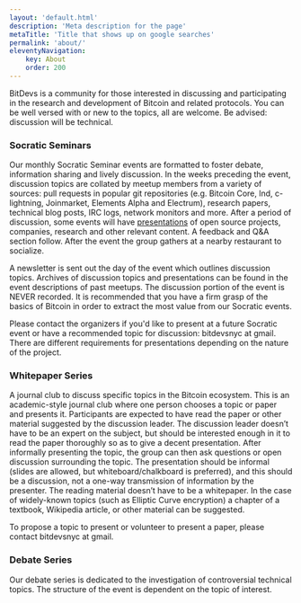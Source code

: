 ```yaml
---
layout: 'default.html'
description: 'Meta description for the page'
metaTitle: 'Title that shows up on google searches'
permalink: 'about/'
eleventyNavigation:
    key: About
    order: 200
---
```

BitDevs is a community for those interested in discussing and participating in
the research and development of Bitcoin and related protocols. You can be well
versed with or new to the topics, all are welcome. Be advised: discussion will
be technical.

### Socratic Seminars

Our monthly Socratic Seminar events are formatted to foster debate, information
sharing and lively discussion. In the weeks preceding the event, discussion
topics are collated by meetup members from a variety of sources: pull requests
in popular git repositories (e.g. Bitcoin Core, lnd, c-lightning, Joinmarket,
Elements Alpha and Electrum), research papers, technical blog posts, IRC logs,
network monitors and more. After a period of discussion, some events will have [presentations](https://bitdevs.org/presenter-guidelines/) of open source
projects, companies, research and other relevant content. A feedback and Q&A
section follow. After the event the group gathers at a nearby restaurant to
socialize.

A newsletter is sent out the day of the event which outlines discussion topics.
Archives of discussion topics and presentations can be found in the event
descriptions of past meetups. The discussion portion of the event is NEVER
recorded. It is recommended that you have a firm grasp of the basics of Bitcoin
in order to extract the most value from our Socratic events.

Please contact the organizers if you'd like to present at a future Socratic
event or have a recommended topic for discussion: bitdevsnyc at gmail. There
are different requirements for presentations depending on the nature of the
project.

### Whitepaper Series

A journal club to discuss specific topics in the Bitcoin ecosystem. This is an
academic-style journal club where one person chooses a topic or paper and
presents it. Participants are expected to have read the paper or other material
suggested by the discussion leader. The discussion leader doesn’t have to be an
expert on the subject, but should be interested enough in it to read the paper
thoroughly so as to give a decent presentation. After informally presenting the
topic, the group can then ask questions or open discussion surrounding the
topic. The presentation should be informal (slides are allowed, but
whiteboard/chalkboard is preferred), and this should be a discussion, not a
one-way transmission of information by the presenter. The reading material
doesn’t have to be a whitepaper. In the case of widely-known topics (such as
Elliptic Curve encryption) a chapter of a textbook, Wikipedia article, or other
material can be suggested.

To propose a topic to present or volunteer to present a paper, please contact
bitdevsnyc at gmail.

### Debate Series

Our debate series is dedicated to the investigation of controversial technical
topics. The structure of the event is dependent on the topic of interest.
